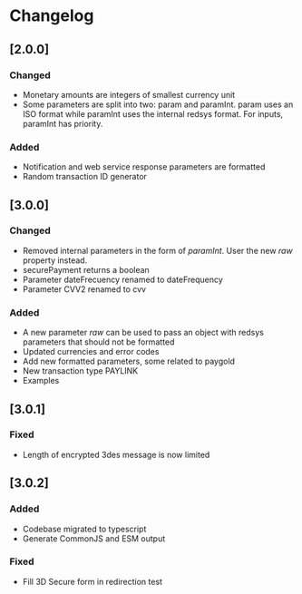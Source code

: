 # Changelog

## [2.0.0]

### Changed

- Monetary amounts are integers of smallest currency unit
- Some parameters are split into two: param and paramInt. param uses an ISO format while paramInt uses the internal redsys format. For inputs, paramInt has priority.

### Added

- Notification and web service response parameters are formatted
- Random transaction ID generator

## [3.0.0]

### Changed

- Removed internal parameters in the form of *paramInt*. User the new *raw* property instead.
- securePayment returns a boolean
- Parameter dateFrecuency renamed to dateFrequency
- Parameter CVV2 renamed to cvv

### Added

- A new parameter *raw* can be used to pass an object with redsys parameters that should not be formatted
- Updated currencies and error codes
- Add new formatted parameters, some related to paygold
- New transaction type PAYLINK
- Examples

## [3.0.1]

### Fixed

- Length of encrypted 3des message is now limited

## [3.0.2]

### Added

- Codebase migrated to typescript
- Generate CommonJS and ESM output

### Fixed

- Fill 3D Secure form in redirection test
